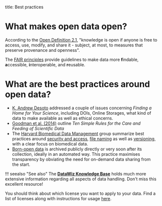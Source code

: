 title: Best practices

# What makes open data open?

According to the [Open Definition 2.1](https://opendefinition.org/od/2.1/en/), "knowledge is open if anyone is free to access, use, modify, and share it - subject, at most, to measures that preserve provenance and openness".

The [FAIR principles](https://www.go-fair.org/fair-principles/) provide guidelines to make data more **f**indable, **a**ccessible, **i**nteroperable, and **r**eusable. 

# What are the best practices around open data?

* [K. Andrew Desoto](https://www.psychologicalscience.org/observer/finding-a-home-for-your-science) addressed a couple of issues concerning _Finding a Home for Your Science_, including DOIs, Online Storages, what kind of data to make available as well as ethical concerns.
* [Goodman et al. (2014)](journals.plos.org/ploscompbiol/article?id=10.1371/journal.pcbi.1003542) outline _Ten Simple Rules for the Care and Feeding of Scientific Data_
* The [Harvard Biomedical Data Management](https://datamanagement.hms.harvard.edu/) group summarize best practices around [security and access](https://datamanagement.hms.harvard.edu/security-access), [file naming](https://datamanagement.hms.harvard.edu/file-naming-conventions) as well as [versioning](https://datamanagement.hms.harvard.edu/versioning-1), with a clear focus on biomedical data.
* [Born-open data](https://doi.org/10.3758%2Fs13428-015-0630-z) is archived publicly directly or very soon after its collection, ideally in an automated way. This practice maximises transparency by obviating the need for on-demand data sharing from the start.

!!! seealso "See also"
    The [**DataWiz Knowledge Base**](https://datawizkb.leibniz-psychology.org) holds much more extensive information regarding all aspects of data handling. Don't miss this excellent resource!


You should think about which license you want to apply to your data. Find a list of licenses along with instructions for usage [here](https://opendefinition.org/licenses/).
